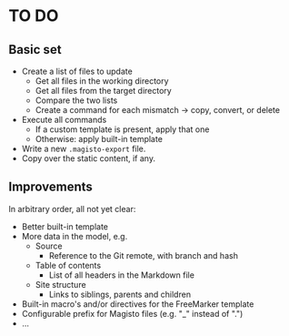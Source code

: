 # TO DO

## Basic set

* Create a list of files to update
    * Get all files in the working directory
    * Get all files from the target directory
    * Compare the two lists
    * Create a command for each mismatch -> copy, convert, or delete
* Execute all commands
    * If a custom template is present, apply that one
    * Otherwise: apply built-in template
* Write a new `.magisto-export` file.
* Copy over the static content, if any.

## Improvements

In arbitrary order, all not yet clear:

* Better built-in template
* More data in the model, e.g.
    * Source
        * Reference to the Git remote, with branch and hash
    * Table of contents
        * List of all headers in the Markdown file
    * Site structure
        * Links to siblings, parents and children
* Built-in macro's and/or directives for the FreeMarker template
* Configurable prefix for Magisto files (e.g. "_" instead of ".")
* ...
